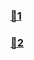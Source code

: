 ### [🔗1](https://raw.githubusercontent.com/qaz617/rules/main/rules.txt)
### [🔗2](https://raw.githubusercontent.com/qaz617/rules/main/allowlists.txt)
